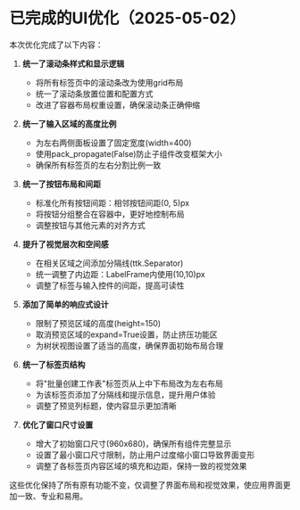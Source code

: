 # 已完成的UI优化（2025-05-02）

本次优化完成了以下内容：

1. **统一了滚动条样式和显示逻辑**
   - 将所有标签页中的滚动条改为使用grid布局
   - 统一了滚动条放置位置和配置方式
   - 改进了容器布局权重设置，确保滚动条正确伸缩

2. **统一了输入区域的高度比例**
   - 为左右两侧面板设置了固定宽度(width=400)
   - 使用pack_propagate(False)防止子组件改变框架大小
   - 确保所有标签页的左右分割比例一致

3. **统一了按钮布局和间距**
   - 标准化所有按钮间距：相邻按钮间距(0, 5)px
   - 将按钮分组整合在容器中，更好地控制布局
   - 调整按钮与其他元素的对齐方式

4. **提升了视觉层次和空间感**
   - 在相关区域之间添加分隔线(ttk.Separator)
   - 统一调整了内边距：LabelFrame内使用(10,10)px
   - 调整了标签与输入控件的间距，提高可读性

5. **添加了简单的响应式设计**
   - 限制了预览区域的高度(height=150)
   - 取消预览区域的expand=True设置，防止挤压功能区
   - 为树状视图设置了适当的高度，确保界面初始布局合理

6. **统一了标签页结构**
   - 将"批量创建工作表"标签页从上中下布局改为左右布局
   - 为该标签页添加了分隔线和提示信息，提升用户体验
   - 调整了预览列标题，使内容显示更加清晰

7. **优化了窗口尺寸设置**
   - 增大了初始窗口尺寸(960x680)，确保所有组件完整显示
   - 设置了最小窗口尺寸限制，防止用户过度缩小窗口导致界面变形
   - 调整了各标签页内容区域的填充和边距，保持一致的视觉效果

这些优化保持了所有原有功能不变，仅调整了界面布局和视觉效果，使应用界面更加一致、专业和易用。 